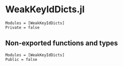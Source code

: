 # WeakKeyIdDicts.jl

```@autodocs
Modules = [WeakKeyIdDicts]
Private = false
```

## Non-exported functions and types

```@autodocs
Modules = [WeakKeyIdDicts]
Public = false
```
